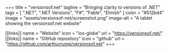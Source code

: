 +++
title = "versionsof.net"
tagline = "Bringing clarity to versions of .NET"
tags = [ ".NET", ".NET Versions", "F#", "Fable", "Elmish" ]
color = "#512bd4"
image = "assets/versionsof-net/screenshot.png"
image-alt = "A tablet showing the versionsof.net website"

[[links]]
name = "Website"
icon = "ios-globe"
url = "https://versionsof.net/"
[[links]]
name = "GitHub repository"
icon = "github"
url = "https://github.com/arthurrump/versionsof.net"
+++